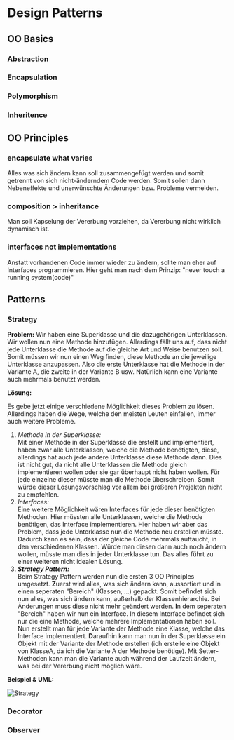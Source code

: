 # Design Patterns## OO Basics### Abstraction### Encapsulation### Polymorphism### Inheritence## OO Principles### encapsulate what variesAlles was sich ändern kann soll zusammengefügt werden und somit getrennt von sich nicht-änderndem Code werden. Somit sollen dann Nebeneffekte und unerwünschte Änderungen bzw. Probleme vermeiden.### composition > inheritanceMan soll Kapselung der Vererbung vorziehen, da Vererbung nicht wirklich dynamisch ist.### interfaces not implementationsAnstatt vorhandenen Code immer wieder zu ändern, sollte man eher auf Interfaces programmieren. Hier geht man nach dem Prinzip: "never touch a running system(code)"## Patterns### Strategy**Problem:**Wir haben eine Superklasse und die dazugehörigen Unterklassen. Wir wollen nun eine Methode hinzufügen. Allerdings fällt uns auf, dass nicht jede Unterklasse die Methode auf die gleiche Art und Weise benutzen soll. Somit müssen wir nun einen Weg finden, diese Methode an die jeweilige Unterklasse anzupassen. Also die erste Unterklasse hat die Methode in der Variante A, die zweite in der Variante B usw. Natürlich kann eine Variante auch mehrmals benutzt werden.**Lösung:**Es gebe jetzt einige verschiedene Möglichkeit dieses Problem zu lösen. Allerdings haben die Wege, welche den meisten Leuten einfallen, immer auch weitere Probleme.   1. *Methode in der Superklasse:*  Mit einer Methode in der Superklasse die erstellt und implementiert, haben zwar alle Unterklassen, welche die Methode benötigten, diese, allerdings hat auch jede andere Unterklasse diese Methode dann. Dies ist nicht gut, da nicht alle Unterklassen die Methode gleich implementieren wollen oder sie gar überhaupt nicht haben wollen. Für jede einzelne dieser müsste man die Methode überschreiben. Somit würde dieser Lösungsvorschlag vor allem bei größeren Projekten nicht zu empfehlen.2. *Interfaces:*  Eine weitere Möglichkeit wären Interfaces für jede dieser benötigten Methoden. Hier müssten alle Unterklassen, welche die Methode benötigen, das Interface implementieren. Hier haben wir aber das Problem, dass jede Unterklasse nun die Methode neu erstellen müsste. Dadurch kann es sein, dass der gleiche Code mehrmals auftaucht, in den verschiedenen Klassen. Würde man diesen dann auch noch ändern wollen, müsste man dies in jeder Unterklasse tun. Das alles führt zu einer weiteren nicht idealen Lösung.3. ***Strategy Pattern:***  Beim Strategy Pattern werden nun die ersten 3 OO Principles umgesetzt. **Z**uerst wird alles, was sich ändern kann, aussortiert und in einen seperaten "Bereich" (Klassen, ...) gepackt. Somit befindet sich nun alles, was sich ändern kann, außerhalb der Klassenhierarchie. Bei Änderungen muss diese nicht mehr geändert werden. **I**n dem seperaten "Bereich" haben wir nun ein Interface. In diesem Interface befindet sich nur die eine Methode, welche mehrere Implementationen haben soll. Nun erstellt man für jede Variante der Methode eine Klasse, welche das Interface implementiert. **D**araufhin kann man nun in der Superklasse ein Objekt mit der Variante der Methode erstellen (ich erstelle eine Objekt von KlasseA, da ich die Variante A der Methode benötige). Mit Setter-Methoden kann man die Variante auch während der Laufzeit ändern, was bei der Vererbung nicht möglich wäre.**Beispiel & UML:**![Strategy](https://github.com/TGM-HIT/sew4-design-patterns-ntesanovic-tgm)### Decorator### Observer